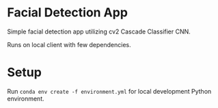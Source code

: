 # Facial Detection App

Simple facial detection app utilizing cv2 Cascade Classifier CNN.

Runs on local client with few dependencies.

Setup
=====

Run `conda env create -f environment.yml` for local development Python environment.
